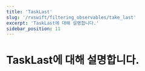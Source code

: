 ```yaml
---
title: 'TaskLast'
slug: '/rxswift/filtering_observables/take_last'
excerpt: 'TaskLast에 대해 설명합니다.'
sidebar_position: 11
---
```


# TaskLast에 대해 설명합니다.